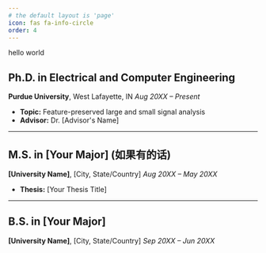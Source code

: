 ```yaml
---
# the default layout is 'page'
icon: fas fa-info-circle
order: 4
---
```


hello world
## Ph.D. in Electrical and Computer Engineering
**Purdue University**, West Lafayette, IN
*Aug 20XX – Present*

* **Topic:** Feature-preserved large and small signal analysis 
* **Advisor:** Dr. [Advisor's Name] 

---

## M.S. in [Your Major] (如果有的话)
**[University Name]**, [City, State/Country]
*Aug 20XX – May 20XX*

* **Thesis:** [Your Thesis Title] 

---

## B.S. in [Your Major]
**[University Name]**, [City, State/Country]
*Sep 20XX – Jun 20XX*
